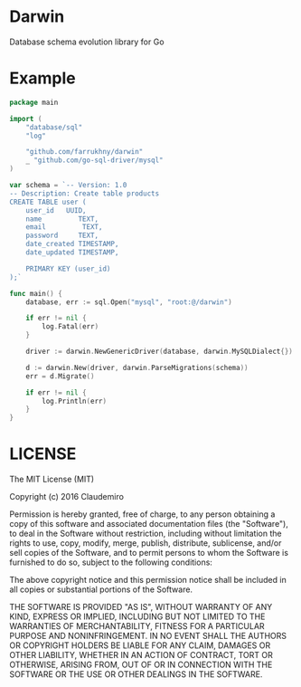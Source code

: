 # Darwin

Database schema evolution library for Go

# Example

```go
package main

import (
	"database/sql"
	"log"

	"github.com/farrukhny/darwin"
	_ "github.com/go-sql-driver/mysql"
)

var schema = `-- Version: 1.0
-- Description: Create table products
CREATE TABLE user (
	user_id   UUID,
	name         TEXT,
	email         TEXT,
	password     TEXT,
	date_created TIMESTAMP,
	date_updated TIMESTAMP,

	PRIMARY KEY (user_id)
);`

func main() {
	database, err := sql.Open("mysql", "root:@/darwin")

	if err != nil {
		log.Fatal(err)
	}

	driver := darwin.NewGenericDriver(database, darwin.MySQLDialect{})

	d := darwin.New(driver, darwin.ParseMigrations(schema))
	err = d.Migrate()

	if err != nil {
		log.Println(err)
	}
}
```

# LICENSE

The MIT License (MIT)

Copyright (c) 2016 Claudemiro

Permission is hereby granted, free of charge, to any person obtaining a copy
of this software and associated documentation files (the "Software"), to deal
in the Software without restriction, including without limitation the rights
to use, copy, modify, merge, publish, distribute, sublicense, and/or sell
copies of the Software, and to permit persons to whom the Software is
furnished to do so, subject to the following conditions:

The above copyright notice and this permission notice shall be included in all
copies or substantial portions of the Software.

THE SOFTWARE IS PROVIDED "AS IS", WITHOUT WARRANTY OF ANY KIND, EXPRESS OR
IMPLIED, INCLUDING BUT NOT LIMITED TO THE WARRANTIES OF MERCHANTABILITY,
FITNESS FOR A PARTICULAR PURPOSE AND NONINFRINGEMENT. IN NO EVENT SHALL THE
AUTHORS OR COPYRIGHT HOLDERS BE LIABLE FOR ANY CLAIM, DAMAGES OR OTHER
LIABILITY, WHETHER IN AN ACTION OF CONTRACT, TORT OR OTHERWISE, ARISING FROM,
OUT OF OR IN CONNECTION WITH THE SOFTWARE OR THE USE OR OTHER DEALINGS IN THE
SOFTWARE.
